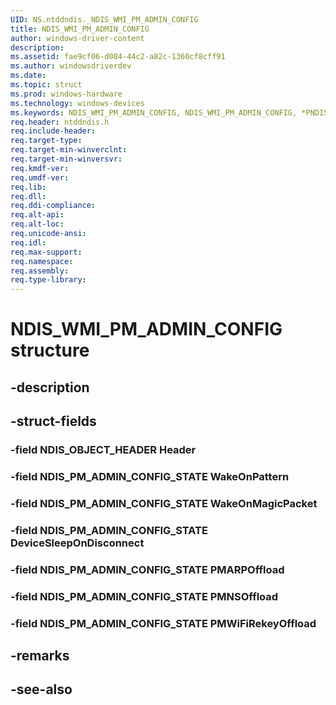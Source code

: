 ```yaml
---
UID: NS.ntddndis._NDIS_WMI_PM_ADMIN_CONFIG
title: NDIS_WMI_PM_ADMIN_CONFIG
author: windows-driver-content
description: 
ms.assetid: fae9cf06-d084-44c2-a82c-1360cf8cff91
ms.author: windowsdriverdev
ms.date: 
ms.topic: struct
ms.prod: windows-hardware
ms.technology: windows-devices
ms.keywords: NDIS_WMI_PM_ADMIN_CONFIG, NDIS_WMI_PM_ADMIN_CONFIG, *PNDIS_WMI_PM_ADMIN_CONFIG
req.header: ntddndis.h
req.include-header:
req.target-type:
req.target-min-winverclnt:
req.target-min-winversvr:
req.kmdf-ver:
req.umdf-ver:
req.lib:
req.dll:
req.ddi-compliance:
req.alt-api:
req.alt-loc:
req.unicode-ansi:
req.idl:
req.max-support:
req.namespace:
req.assembly:
req.type-library:
---
```


# NDIS_WMI_PM_ADMIN_CONFIG structure

## -description



## -struct-fields

### -field NDIS_OBJECT_HEADER Header			
 	
### -field NDIS_PM_ADMIN_CONFIG_STATE WakeOnPattern			
 	
### -field NDIS_PM_ADMIN_CONFIG_STATE WakeOnMagicPacket			
 	
### -field NDIS_PM_ADMIN_CONFIG_STATE DeviceSleepOnDisconnect			
 	
### -field NDIS_PM_ADMIN_CONFIG_STATE PMARPOffload			
 	
### -field NDIS_PM_ADMIN_CONFIG_STATE PMNSOffload			
 	
### -field NDIS_PM_ADMIN_CONFIG_STATE PMWiFiRekeyOffload			
 	
## -remarks

## -see-also
